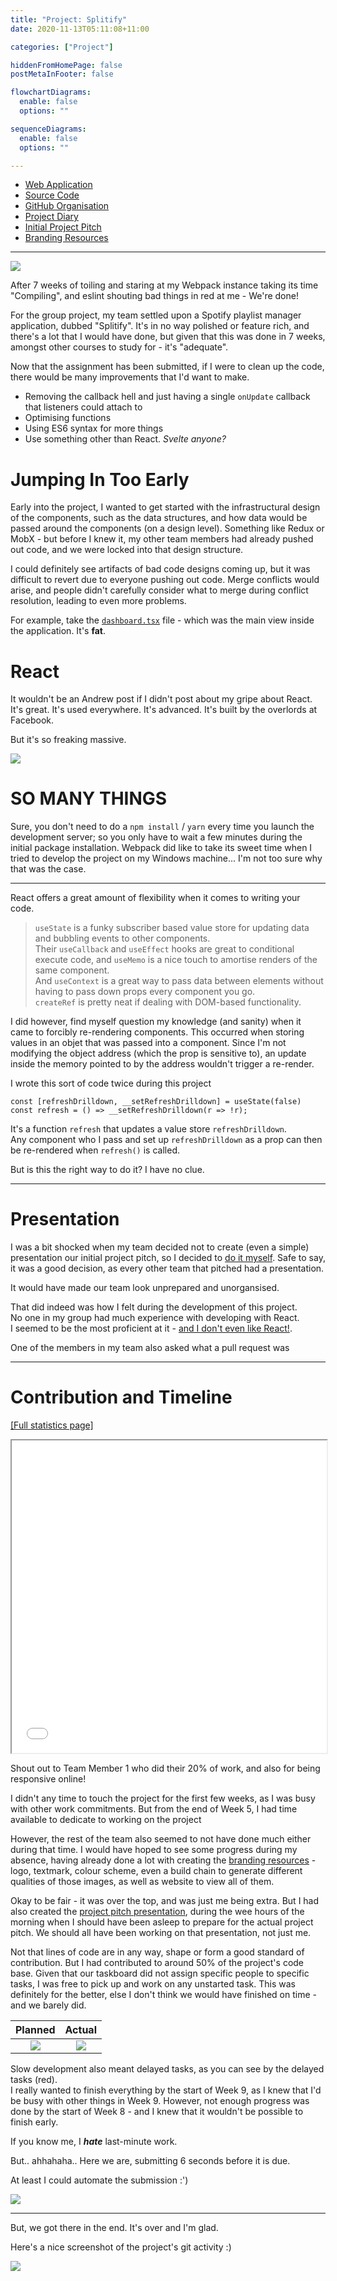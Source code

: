 ```yaml
---
title: "Project: Splitify"
date: 2020-11-13T05:11:08+11:00

categories: ["Project"]

hiddenFromHomePage: false
postMetaInFooter: false

flowchartDiagrams:
  enable: false
  options: ""

sequenceDiagrams: 
  enable: false
  options: ""

---
```


* [Web Application](https://splitify.github.io/)
* [Source Code](https://github.com/Splitify/splitify)
* [GitHub Organisation](https://github.com/splitify/)
* [Project Diary](https://featherbear.cc/UNSW-SENG4920-diary/)
* [Initial Project Pitch](https://splitify.github.io/initial-project-pitch)
* [Branding Resources](https://splitify.github.io/branding/)

---

![](https://splitify.github.io/branding/textmark/textmark@72.png)

After 7 weeks of toiling and staring at my Webpack instance taking its time "Compiling", and eslint shouting bad things in red at me - We're done!

For the group project, my team settled upon a Spotify playlist manager application, dubbed "Splitify". 
It's in no way polished or feature rich, and there's a lot that I would have done, but given that this was done in 7 weeks, amongst other courses to study for - it's "adequate".

Now that the assignment has been submitted, if I were to clean up the code, there would be many improvements that I'd want to make.

* Removing the callback hell and just having a single `onUpdate` callback that listeners could attach to
* Optimising functions
* Using ES6 syntax for more things
* Use something other than React. _Svelte anyone?_

# Jumping In Too Early

Early into the project, I wanted to get started with the infrastructural design of the components, such as the data structures, and how data would be passed around the components (on a design level). Something like Redux or MobX - but before I knew it, my other team members had already pushed out code, and we were locked into that design structure.

I could definitely see artifacts of bad code designs coming up, but it was difficult to revert due to everyone pushing out code. Merge conflicts would arise, and people didn't carefully consider what to merge during conflict resolution, leading to even more problems.

For example, take the [`dashboard.tsx`](https://github.com/Splitify/splitify/blob/master/src/routes/pages/dashboard.tsx) file - which was the main view inside the application. It's **fat**.

# React

It wouldn't be an Andrew post if I didn't post about my gripe about React.  
It's great. It's used everywhere. It's advanced. It's built by the overlords at Facebook.  

But it's so freaking massive.  

![](Snipaste_2020-11-14_00-15-15.png)

<h1>SO MANY THINGS</h1>

Sure, you don't need to do a `npm install` / `yarn` every time you launch the development server; so you only have to wait a few minutes during the initial package installation. Webpack did like to take its sweet time when I tried to develop the project on my Windows machine... I'm not too sure why that was the case.

---

React offers a great amount of flexibility when it comes to writing your code.  

> `useState` is a funky subscriber based value store for updating data and bubbling events to other components.  
Their `useCallback` and `useEffect` hooks are great to conditional execute code, and `useMemo` is a nice touch to amortise renders of the same component.  
And `useContext` is a great way to pass data between elements without having to pass down props every component you go.  
`createRef` is pretty neat if dealing with DOM-based functionality.

I did however, find myself question my knowledge (and sanity) when it came to forcibly re-rendering components. This occurred when storing values in an objet that was passed into a component. Since I'm not modifying the object address (which the prop is sensitive to), an update inside the memory pointed to by the address wouldn't trigger a re-render.

I wrote this sort of code twice during this project

```tsx
const [refreshDrilldown, __setRefreshDrilldown] = useState(false)
const refresh = () => __setRefreshDrilldown(r => !r);
```

It's a function `refresh` that updates a value store `refreshDrilldown`.  
Any component who I pass and set up `refreshDrilldown` as a prop can then be re-rendered when `refresh()` is called.

But is this the right way to do it? I have no clue.

---

# Presentation

I was a bit shocked when my team decided not to create (even a simple) presentation our initial project pitch, so I decided to [do it myself](https://splitify.github.io/initial-project-pitch). Safe to say, it was a good decision, as every other team that pitched had a presentation.  

It would have made our team look unprepared and unorgansised.

That did indeed was how I felt during the development of this project.  
No one in my group had much experience with developing with React.  
I seemed to be the most proficient at it - [and I don't even like React!](https://featherbear.cc/blog/post/react/).

One of the members in my team also asked what a pull request was

---

# Contribution and Timeline

[[Full statistics page]](./contrib.html)

<iframe src="contrib.html" width="100%" height="500px"></iframe>

Shout out to Team Member 1 who did their 20% of work, and also for being responsive online!

I didn't any time to touch the project for the first few weeks, as I was busy with other work commitments. But from the end of Week 5, I had time available to dedicate to working on the project

However, the rest of the team also seemed to not have done much either during that time. I would have hoped to see some progress during my absence, having already done a lot with creating the [branding resources](https://splitify.github.io/branding/) - logo, textmark, colour scheme, even a build chain to generate different qualities of those images, as well as website to view all of them. 

Okay to be fair - it was over the top, and was just me being extra. But I had also created the [project pitch presentation](https://splitify.github.io/initial-project-pitch), during the wee hours of the morning when I should have been asleep to prepare for the actual project pitch. We should all have been working on that presentation, not just me.

Not that lines of code are in any way, shape or form a good standard of contribution. But I had contributed to around 50% of the project's code base. Given that our taskboard did not assign specific people to specific tasks, I was free to pick up and work on any unstarted task. This was definitely for the better, else I don't think we would have finished on time - and we barely did.

|Planned|Actual|
|:---:|:---:|
|![](timeline-planned.png)|![](timeline-actual.png)|

Slow development also meant delayed tasks, as you can see by the delayed tasks (red).  
I really wanted to finish everything by the start of Week 9, as I knew that I'd be busy with other things in Week 9. However, not enough progress was done by the start of Week 8 - and I knew that it wouldn't be possible to finish early.

If you know me, I ***hate*** last-minute work.

But.. ahhahaha.. Here we are, submitting 6 seconds before it is due.  

At least I could automate the submission :')  

![](submission.png)


---

But, we got there in the end. It's over and I'm glad.

Here's a nice screenshot of the project's git activity :)

![](Snipaste_2020-11-14_00-20-22.png)
